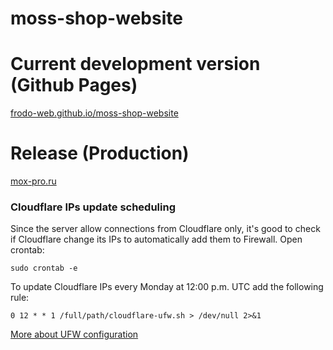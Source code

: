# moss-shop-website
# Current development version (Github Pages)
[frodo-web.github.io/moss-shop-website](https://frodo-web.github.io/moss-shop-website/) 
# Release (Production)
[mox-pro.ru](https://mox-pro.ru) 
### Cloudflare IPs update scheduling
Since the server allow connections from Cloudflare only, it's good to check if Cloudflare change its IPs to automatically add them to Firewall.
Open crontab:
````
sudo crontab -e

````
To update Cloudflare IPs every Monday at 12:00 p.m. UTC add the following rule:
````
0 12 * * 1 /full/path/cloudflare-ufw.sh > /dev/null 2>&1
````
[More about UFW configuration](https://github.com/Frodo-Web/frodo-tips/blob/main/ufw%20allow%20only%20cloudflare%20and%20ssh%20connections/ufw-cloudflare-and-ssh.md)
